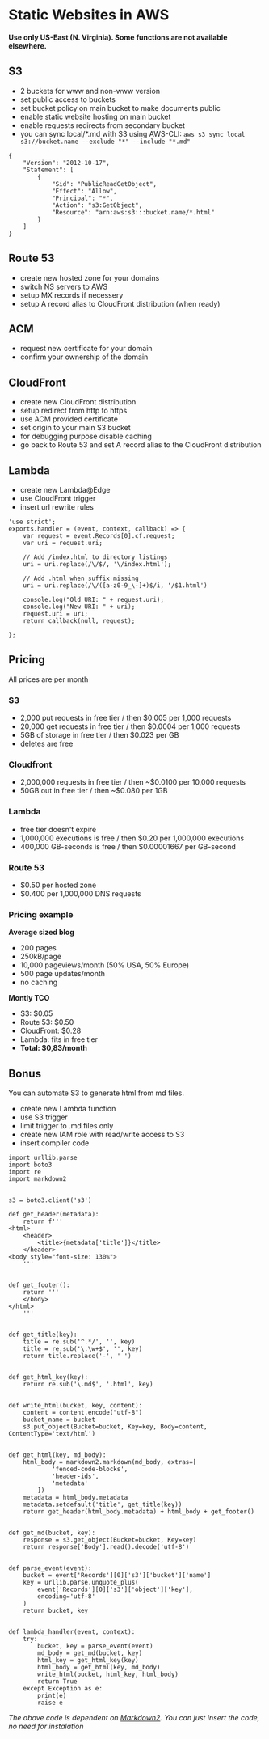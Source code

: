 # Static Websites in AWS

**Use only US-East (N. Virginia). Some functions are not available elsewhere.**

## S3
- 2 buckets for www and non-www version
- set public access to buckets
- set bucket policy on main bucket to make documents public
- enable static website hosting on main bucket
- enable requests redirects from secondary bucket
- you can sync local/\*.md with S3 using AWS-CLI: `aws s3 sync local s3://bucket.name --exclude "*" --include "*.md"`

```
{
    "Version": "2012-10-17",
    "Statement": [
        {
            "Sid": "PublicReadGetObject",
            "Effect": "Allow",
            "Principal": "*",
            "Action": "s3:GetObject",
            "Resource": "arn:aws:s3:::bucket.name/*.html"
        }
    ]
}
```


## Route 53
- create new hosted zone for your domains
- switch NS servers to AWS
- setup MX records if necessery
- setup A record alias to CloudFront distribution (when ready)

## ACM
- request new certificate for your domain
- confirm your ownership of the domain

## CloudFront
- create new CloudFront distribution
- setup redirect from http to https
- use ACM provided certificate
- set origin to your main S3 bucket
- for debugging purpose disable caching
- go back to Route 53 and set A record alias to the CloudFront distribution

## Lambda
- create new Lambda@Edge
- use CloudFront trigger
- insert url rewrite rules

```
'use strict';
exports.handler = (event, context, callback) => {
    var request = event.Records[0].cf.request;
    var uri = request.uri;

    // Add /index.html to directory listings
    uri = uri.replace(/\/$/, '\/index.html');

    // Add .html when suffix missing
    uri = uri.replace(/\/([a-z0-9_\-]+)$/i, '/$1.html')

    console.log("Old URI: " + request.uri);
    console.log("New URI: " + uri);
    request.uri = uri;
    return callback(null, request);

};
```

## Pricing
All prices are per month

### S3
- 2,000 put requests in free tier / then $0.005 per 1,000 requests
- 20,000 get requests in free tier / then $0.0004 per 1,000 requests
- 5GB of storage in free tier / then $0.023 per GB
- deletes are free

### Cloudfront
- 2,000,000 requests in free tier / then ~$0.0100 per 10,000 requests
- 50GB out in free tier / then ~$0.080 per 1GB

### Lambda
- free tier doesn't expire
- 1,000,000 executions is free / then $0.20 per 1,000,000 executions
- 400,000 GB-seconds is free / then $0.00001667 per GB-second

### Route 53
- $0.50 per hosted zone
- $0.400 per 1,000,000 DNS requests

### Pricing example
**Average sized blog**

- 200 pages
- 250kB/page
- 10,000 pageviews/month (50% USA, 50% Europe)
- 500 page updates/month
- no caching

**Montly TCO**

- S3: $0.05
- Route 53: $0.50
- CloudFront: $0.28
- Lambda: fits in free tier
- **Total: $0,83/month**


## Bonus
You can automate S3 to generate html from md files.

- create new Lambda function
- use S3 trigger
- limit trigger to .md files only
- create new IAM role with read/write access to S3
- insert compiler code

```
import urllib.parse
import boto3
import re
import markdown2


s3 = boto3.client('s3')

def get_header(metadata):
    return f'''
<html>
    <header>
        <title>{metadata['title']}</title>
    </header>
<body style="font-size: 130%">
    '''


def get_footer():
    return '''
    </body>
</html>
    '''


def get_title(key):
    title = re.sub('^.*/', '', key)
    title = re.sub('\.\w+$', '', key)
    return title.replace('-', ' ')


def get_html_key(key):
    return re.sub('\.md$', '.html', key)


def write_html(bucket, key, content):
    content = content.encode("utf-8")
    bucket_name = bucket
    s3.put_object(Bucket=bucket, Key=key, Body=content, ContentType='text/html')


def get_html(key, md_body):
    html_body = markdown2.markdown(md_body, extras=[
            'fenced-code-blocks',
            'header-ids',
            'metadata'
        ])
    metadata = html_body.metadata
    metadata.setdefault('title', get_title(key))
    return get_header(html_body.metadata) + html_body + get_footer()


def get_md(bucket, key):
    response = s3.get_object(Bucket=bucket, Key=key)
    return response['Body'].read().decode('utf-8')


def parse_event(event):
    bucket = event['Records'][0]['s3']['bucket']['name']
    key = urllib.parse.unquote_plus(
        event['Records'][0]['s3']['object']['key'],
        encoding='utf-8'
    )
    return bucket, key


def lambda_handler(event, context):
    try:
        bucket, key = parse_event(event)
        md_body = get_md(bucket, key)
        html_key = get_html_key(key)
        html_body = get_html(key, md_body)
        write_html(bucket, html_key, html_body)
        return True
    except Exception as e:
        print(e)
        raise e
```

*The above code is dependent on [Markdown2](https://github.com/trentm/python-markdown2). You can just insert the code, no need for instalation*
